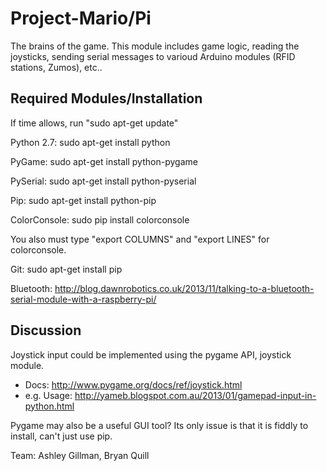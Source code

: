 # Project-Mario/Pi

The brains of the game. This module includes game logic, reading the joysticks, sending serial messages to varioud Arduino modules (RFID stations, Zumos), etc..

## Required Modules/Installation
If time allows, run "sudo apt-get update"

Python 2.7:
sudo apt-get install python

PyGame:
sudo apt-get install python-pygame

PySerial:
sudo apt-get install python-pyserial

Pip:
sudo apt-get install python-pip

ColorConsole:
sudo pip install colorconsole

You also must type "export COLUMNS" and "export LINES" for colorconsole.

Git:
sudo apt-get install pip

Bluetooth:
http://blog.dawnrobotics.co.uk/2013/11/talking-to-a-bluetooth-serial-module-with-a-raspberry-pi/

## Discussion

Joystick input could be implemented using the pygame API, joystick module.
  - Docs: http://www.pygame.org/docs/ref/joystick.html
  - e.g. Usage: http://yameb.blogspot.com.au/2013/01/gamepad-input-in-python.html

Pygame may also be a useful GUI tool? Its only issue is that it is fiddly to install, can't just use pip.

Team: Ashley Gillman, Bryan Quill
